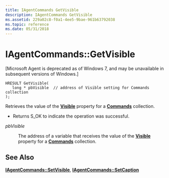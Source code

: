 ```yaml
---
title: IAgentCommands GetVisible
description: IAgentCommands GetVisible
ms.assetid: 229a02c8-f0a1-4ee5-9bae-961b63792038
ms.topic: reference
ms.date: 05/31/2018
---
```


# IAgentCommands::GetVisible

\[Microsoft Agent is deprecated as of Windows 7, and may be unavailable in subsequent versions of Windows.\]

``` syntax
HRESULT GetVisible(
   long * pbVisible  // address of Visible setting for Commands collection
);
```

Retrieves the value of the [**Visible**](visible-property.md) property for a [**Commands**](/windows/desktop/lwef/the-commands-collection-object) collection.

-   Returns S\_OK to indicate the operation was successful.

<dl> <dt>

<span id="pbVisible"></span><span id="pbvisible"></span><span id="PBVISIBLE"></span>*pbVisible*
</dt> <dd>

The address of a variable that receives the value of the [**Visible**](visible-property.md) property for a [**Commands**](/windows/desktop/lwef/the-commands-collection-object) collection.

</dd> </dl>

## See Also

[**IAgentCommands::SetVisible**](iagentcommands--setvisible.md), [**IAgentCommands::SetCaption**](iagentcommands--setcaption.md)


 

 
